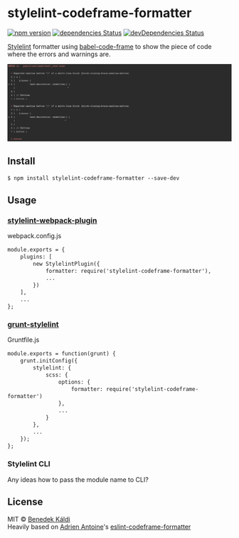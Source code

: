 # stylelint-codeframe-formatter

[![npm version](https://badge.fury.io/js/stylelint-codeframe-formatter.svg)](http://badge.fury.io/js/sass-extract)
[![dependencies Status](https://david-dm.org/bencergazda/stylelint-codeframe-formatter/status.svg)](https://david-dm.org/bencergazda/stylelint-codeframe-formatter)
[![devDependencies Status](https://david-dm.org/bencergazda/stylelint-codeframe-formatter/dev-status.svg)](https://david-dm.org/bencergazda/stylelint-codeframe-formatter?type=dev)

[Stylelint](https://stylelint.io/) formatter using [babel-code-frame](https://www.npmjs.com/package/babel-code-frame) to show the piece of code where the errors and warnings are.

![](screenshot.png)


## Install

```console
$ npm install stylelint-codeframe-formatter --save-dev
```

## Usage

### [stylelint-webpack-plugin](https://github.com/JaKXz/stylelint-webpack-plugin/)

webpack.config.js

```
module.exports = {
    plugins: [
        new StylelintPlugin({
            formatter: require('stylelint-codeframe-formatter'),
            ...
        })
    ],
    ...
};
```

### [grunt-stylelint](https://github.com/wikimedia/grunt-stylelint/)

Gruntfile.js

```
module.exports = function(grunt) {
    grunt.initConfig({
        stylelint: {
            scss: {
                options: {
                    formatter: require('stylelint-codeframe-formatter')
                },
                ...
            }
        },
        ...
    });
};
```

### Stylelint CLI

Any ideas how to pass the module name to CLI?

## License

MIT © [Benedek Káldi](http://bencergazda.hu)<br/>
Heavily based on [Adrien Antoine](https://adriantoine.com)'s [eslint-codeframe-formatter](https://github.com/adriantoine/eslint-codeframe-formatter)